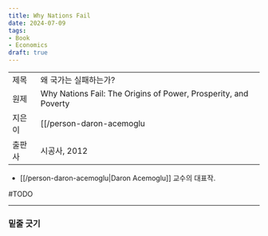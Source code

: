 ```yaml
---
title: Why Nations Fail
date: 2024-07-09
tags:
- Book
- Economics
draft: true
---
```


| | |
| --- | --- |
| 제목 | 왜 국가는 실패하는가? |
| 원제 | Why Nations Fail: The Origins of Power, Prosperity, and Poverty |
| 지은이 | [[/person-daron-acemoglu|Daron Acemoglu]], James A. Robinson |
| 출판사 | 시공사, 2012 |

- [[/person-daron-acemoglu|Daron Acemoglu]] 교수의 대표작.


#TODO

---
### 밑줄 긋기